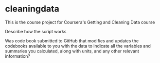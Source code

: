 # cleaningdata
This is the course project for Coursera's Getting and Cleaning Data course

Describe how the script works

Was code book submitted to GitHub that modifies and updates the codebooks available to you with the data to indicate all the variables and summaries you calculated, along with units, and any other relevant information?
